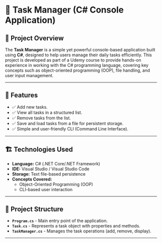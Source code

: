 # 📝 Task Manager (C# Console Application)

## 📌 Project Overview

The **Task Manager** is a simple yet powerful console-based application built using **C#**, designed to help users manage their daily tasks efficiently. This project is developed as part of a Udemy course to provide hands-on experience in working with the C# programming language, covering key concepts such as object-oriented programming (OOP), file handling, and user input management.

---

## 🚀 Features

- ✅ Add new tasks.
- ✅ View all tasks in a structured list.
- ✅ Remove tasks from the list.
- ✅ Save and load tasks from a file for persistent storage.
- ✅ Simple and user-friendly CLI (Command Line Interface).

---

## 🏗️ Technologies Used

- **Language:** C# (.NET Core/.NET Framework)
- **IDE:** Visual Studio / Visual Studio Code
- **Storage:** Text file-based persistence
- **Concepts Covered:** 
  - Object-Oriented Programming (OOP)
  - CLI-based user interaction

---

## 📂 Project Structure


- **`Program.cs`** - Main entry point of the application.
- **`Task.cs`** - Represents a task object with properties and methods.
- **`TaskManager.cs`** - Manages the task operations (add, remove, display).

---


